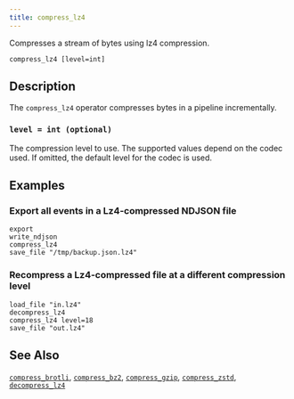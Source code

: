 ```yaml
---
title: compress_lz4
---
```


Compresses a stream of bytes using lz4 compression.

```tql
compress_lz4 [level=int]
```

## Description

The `compress_lz4` operator compresses bytes in a pipeline incrementally.

### `level = int (optional)`

The compression level to use. The supported values depend on the codec used. If
omitted, the default level for the codec is used.

## Examples

### Export all events in a Lz4-compressed NDJSON file

```tql
export
write_ndjson
compress_lz4
save_file "/tmp/backup.json.lz4"
```

### Recompress a Lz4-compressed file at a different compression level

```tql
load_file "in.lz4"
decompress_lz4
compress_lz4 level=18
save_file "out.lz4"
```

## See Also

[`compress_brotli`](/reference/operators/compress_brotli),
[`compress_bz2`](/reference/operators/compress_bz2),
[`compress_gzip`](/reference/operators/compress_gzip),
[`compress_zstd`](/reference/operators/compress_zstd),
[`decompress_lz4`](/reference/operators/decompress_lz4)
